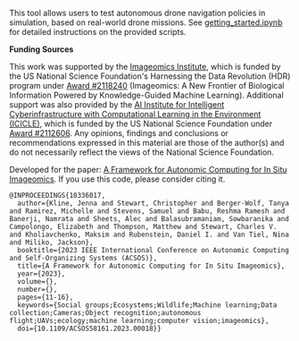 This tool allows users to test autonomous drone navigation policies in simulation,
based on real-world drone missions. 
See [getting_started.ipynb](https://github.com/jennamk14/autonomous_drone_simulator/blob/master/getting_started.ipynb) for detailed instructions on the provided scripts.

**Funding Sources**

This work was supported by the [Imageomics Institute](https://imageomics.org), which is funded by the US National Science Foundation's Harnessing the Data Revolution (HDR) program under [Award #2118240](https://www.nsf.gov/awardsearch/showAward?AWD_ID=2118240) (Imageomics: A New Frontier of Biological Information Powered by Knowledge-Guided Machine Learning). Additional support was also provided by the [AI Institute for Intelligent Cyberinfrastructure with Computational Learning in the Environment (ICICLE)](https://icicle.osu.edu/), which is funded by the US National Science Foundation under [Award #2112606](https://www.nsf.gov/awardsearch/showAward?AWD_ID=2112606). Any opinions, findings and conclusions or recommendations expressed in this material are those of the author(s) and do not necessarily reflect the views of the National Science Foundation.

Developed for the paper: [A Framework for Autonomic Computing for In Situ Imageomics](https://ieeexplore.ieee.org/abstract/document/10336017). If you use this code, please consider citing it.
```
@INPROCEEDINGS{10336017,
  author={Kline, Jenna and Stewart, Christopher and Berger-Wolf, Tanya and Ramirez, Michelle and Stevens, Samuel and Babu, Reshma Ramesh and Banerji, Namrata and Sheets, Alec and Balasubramaniam, Sowbaranika and Campolongo, Elizabeth and Thompson, Matthew and Stewart, Charles V. and Kholiavchenko, Maksim and Rubenstein, Daniel I. and Van Tiel, Nina and Miliko, Jackson},
  booktitle={2023 IEEE International Conference on Autonomic Computing and Self-Organizing Systems (ACSOS)}, 
  title={A Framework for Autonomic Computing for In Situ Imageomics}, 
  year={2023},
  volume={},
  number={},
  pages={11-16},
  keywords={Social groups;Ecosystems;Wildlife;Machine learning;Data collection;Cameras;Object recognition;autonomous flight;UAVs;ecology;machine learning;computer vision;imageomics},
  doi={10.1109/ACSOS58161.2023.00018}}
```
